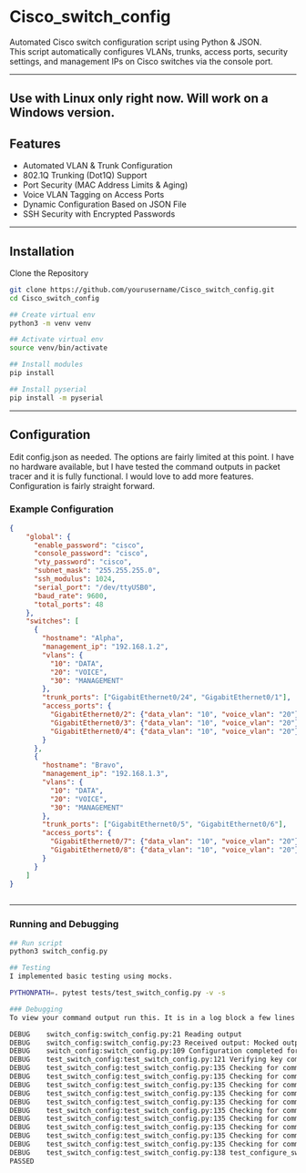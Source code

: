 # Cisco_switch_config

Automated Cisco switch configuration script using Python & JSON.  
This script automatically configures VLANs, trunks, access ports, security settings, and management IPs on Cisco switches via the console port.

---

## Use with Linux only right now. Will work on a Windows version.

## Features
- Automated VLAN & Trunk Configuration  
- 802.1Q Trunking (Dot1Q) Support  
- Port Security (MAC Address Limits & Aging)  
- Voice VLAN Tagging on Access Ports  
- Dynamic Configuration Based on JSON File  
- SSH Security with Encrypted Passwords

---

## Installation
Clone the Repository
```sh
git clone https://github.com/yourusername/Cisco_switch_config.git
cd Cisco_switch_config

## Create virtual env
python3 -m venv venv

## Activate virtual env
source venv/bin/activate

## Install modules
pip install

## Install pyserial
pip install -m pyserial

```

---
## Configuration
Edit config.json as needed. The options are fairly limited at this point. I have no hardware available, but I have tested the command outputs in packet tracer and it is fully functional. I would love to add more features. Configuration is fairly straight forward.

### Example Configuration
```json
{
    "global": {
      "enable_password": "cisco",
      "console_password": "cisco",
      "vty_password": "cisco",
      "subnet_mask": "255.255.255.0",
      "ssh_modulus": 1024,
      "serial_port": "/dev/ttyUSB0",
      "baud_rate": 9600,
      "total_ports": 48
    },
    "switches": [
      {
        "hostname": "Alpha",
        "management_ip": "192.168.1.2",
        "vlans": {
          "10": "DATA",
          "20": "VOICE",
          "30": "MANAGEMENT"
        },
        "trunk_ports": ["GigabitEthernet0/24", "GigabitEthernet0/1"],
        "access_ports": {
          "GigabitEthernet0/2": {"data_vlan": "10", "voice_vlan": "20"},
          "GigabitEthernet0/3": {"data_vlan": "10", "voice_vlan": "20"},
          "GigabitEthernet0/4": {"data_vlan": "10", "voice_vlan": "20"}
        }
      },
      {
        "hostname": "Bravo",
        "management_ip": "192.168.1.3",
        "vlans": {
          "10": "DATA",
          "20": "VOICE",
          "30": "MANAGEMENT"
        },
        "trunk_ports": ["GigabitEthernet0/5", "GigabitEthernet0/6"],
        "access_ports": {
          "GigabitEthernet0/7": {"data_vlan": "10", "voice_vlan": "20"},
          "GigabitEthernet0/8": {"data_vlan": "10", "voice_vlan": "20"}
        }
      }
    ]
}
  
```  
---

### Running and Debugging


```sh
## Run script
python3 switch_config.py

## Testing
I implemented basic testing using mocks.

PYTHONPATH=. pytest tests/test_switch_config.py -v -s

### Debugging
To view your command output run this. It is in a log block a few lines up.

DEBUG    switch_config:switch_config.py:21 Reading output
DEBUG    switch_config:switch_config.py:23 Received output: Mocked output
DEBUG    switch_config:switch_config.py:109 Configuration completed for Switch1
DEBUG    test_switch_config:test_switch_config.py:121 Verifying key commands
DEBUG    test_switch_config:test_switch_config.py:135 Checking for command: enable
DEBUG    test_switch_config:test_switch_config.py:135 Checking for command: configure terminal
DEBUG    test_switch_config:test_switch_config.py:135 Checking for command: hostname Switch1
DEBUG    test_switch_config:test_switch_config.py:135 Checking for command: vlan 10
DEBUG    test_switch_config:test_switch_config.py:135 Checking for command: name DATA
DEBUG    test_switch_config:test_switch_config.py:135 Checking for command: interface GigabitEthernet0/1
DEBUG    test_switch_config:test_switch_config.py:135 Checking for command: switchport mode trunk
DEBUG    test_switch_config:test_switch_config.py:135 Checking for command: interface vlan 99
DEBUG    test_switch_config:test_switch_config.py:135 Checking for command: ip address 192.168.99.2 255.255.255.0
DEBUG    test_switch_config:test_switch_config.py:135 Checking for command: wr mem
DEBUG    test_switch_config:test_switch_config.py:138 test_configure_switch completed
PASSED
```